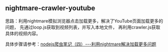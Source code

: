 ## nightmare-crawler-youtube

思路：利用nightmare模拟浏览器点击加载更多，解决了YouTube页面加载更多的问题，     先通过loop.js获取到视频列表，并写入本地文件，     再利用crawler.js获取具体的视频内容。

具体步骤请参考：[nodejs爬虫笔记（四）---利用nightmare解决加载更多问题](http://www.cnblogs.com/xiaxuexiaoab/)
